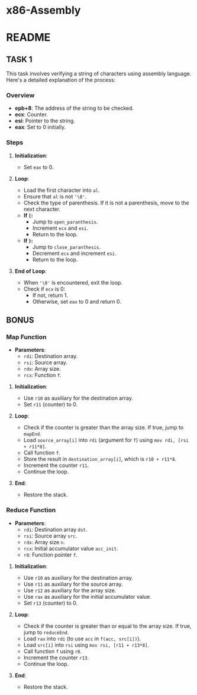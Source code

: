 # x86-Assembly

# README

## TASK 1

This task involves verifying a string of characters using assembly language. Here's a detailed explanation of the process:

### Overview

- **epb+8**: The address of the string to be checked.
- **ecx**: Counter.
- **esi**: Pointer to the string.
- **eax**: Set to 0 initially.

### Steps

1. **Initialization**:
   - Set `eax` to 0.

2. **Loop**:
   - Load the first character into `al`.
   - Ensure that `al` is not `'\0'`.
   - Check the type of parenthesis. If it is not a parenthesis, move to the next character.
   - **If `[`:**
     - Jump to `open_paranthesis`.
     - Increment `ecx` and `esi`.
     - Return to the loop.
   - **If `}`:**
     - Jump to `close_paranthesis`.
     - Decrement `ecx` and increment `esi`.
     - Return to the loop.

3. **End of Loop**:
   - When `'\0'` is encountered, exit the loop.
   - Check if `ecx` is 0:
     - If not, return 1.
     - Otherwise, set `eax` to 0 and return 0.

## BONUS

### Map Function

- **Parameters**:
  - `rdi`: Destination array.
  - `rsi`: Source array.
  - `rdx`: Array size.
  - `rcx`: Function `f`.

1. **Initialization**:
   - Use `r10` as auxiliary for the destination array.
   - Set `r11` (counter) to 0.

2. **Loop**:
   - Check if the counter is greater than the array size. If true, jump to `mapEnd`.
   - Load `source_array[i]` into `rdi` (argument for `f`) using `mov rdi, [rsi + r11*8]`.
   - Call function `f`.
   - Store the result in `destination_array[i]`, which is `r10 + r11*8`.
   - Increment the counter `r11`.
   - Continue the loop.

3. **End**:
   - Restore the stack.

### Reduce Function

- **Parameters**:
  - `rdi`: Destination array `dst`.
  - `rsi`: Source array `src`.
  - `rdx`: Array size `n`.
  - `rcx`: Initial accumulator value `acc_init`.
  - `r8`: Function pointer `f`.

1. **Initialization**:
   - Use `r10` as auxiliary for the destination array.
   - Use `r11` as auxiliary for the source array.
   - Use `r12` as auxiliary for the array size.
   - Use `rax` as auxiliary for the initial accumulator value.
   - Set `r13` (counter) to 0.

2. **Loop**:
   - Check if the counter is greater than or equal to the array size. If true, jump to `reduceEnd`.
   - Load `rax` into `rdi` (to use `acc` in `f(acc, src[i])`).
   - Load `src[i]` into `rsi` using `mov rsi, [r11 + r13*8]`.
   - Call function `f` using `r8`.
   - Increment the counter `r13`.
   - Continue the loop.

3. **End**:
   - Restore the stack.
